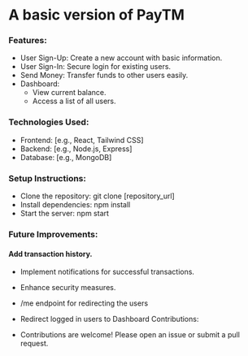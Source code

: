 
# A basic version of PayTM
### Features:

- User Sign-Up: Create a new account with basic information.
- User Sign-In: Secure login for existing users.
- Send Money: Transfer funds to other users easily.
- Dashboard:
    - View current balance.
    - Access a list of all users.
### Technologies Used:

- Frontend: [e.g., React, Tailwind CSS]
- Backend: [e.g., Node.js, Express]
- Database: [e.g., MongoDB]
### Setup Instructions:

- Clone the repository: git clone [repository_url]
- Install dependencies: npm install
- Start the server: npm start
### Future Improvements:

#### Add transaction history.
- Implement notifications for successful transactions.
- Enhance security measures.
- /me endpoint for redirecting the users
- Redirect logged in users to Dashboard 
Contributions:

- Contributions are welcome! Please open an issue or submit a pull request. 

 